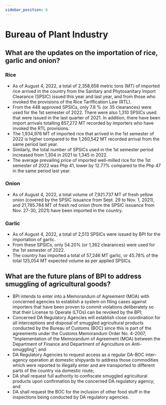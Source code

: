 ```yaml
---
sidebar_position: 6
---
```


# Bureau of Plant Industry

## What are the updates on the importation of rice, garlic and onion?

### Rice

- As of August 4, 2022, a total of 2,358,658 metric tons (MT) of imported rice arrived in the country from the Sanitary and Phytosanitary Import Clearance (SPSIC) issued this year and last year, and from those who invoked the provisions of the Rice Tariffication Law (RTL).
- From the 448 approved SPSICs, only 7.8 % (or 35 clearances) were used for the 1st semester of 2022. There were also 1,310 SPSICs used that were issued in the last quarter of 2021. In addition, there have been import arrivals totalling 857,272 MT recorded by importers who have invoked the RTL provisions.
- The 1,934,976 MT of imported rice that arrived in the 1st semester of 2022 is higher compared to the 1,260,542 MT recorded arrival from the same period last year.
- Similarly, the total number of SPSICs used in the 1st semester period increased from 1,304 in 2021 to 1,345 in 2022.
- The average prevailing price of imported well-milled rice for the 1st semester of 2022 was Php 41, lower by 12.77% compared to the Php 47 in the same period last year.

### Onion

- As of August 4, 2022, a total volume of 7,921.737 MT of fresh yellow onion (covered by the SPSIC issuance from Sept. 29 to Nov. 1, 2021), and 21,785.784 MT of fresh red onion (from the SPSIC issuance from Nov. 27-30, 2021) have been imported in the country.

### Garlic

- As of August 4, 2022, a total of 2,513 SPSICs were issued by BPI for the importation of garlic.
- From these SPSICs, only 54.20% (or 1,362 clearances) were used for the 1st semester of 2022.
- The country has imported a total of 57,246 MT garlic, or 45.78% of the total 125,054 MT expected volume as per applied SPSICs.

## What are the future plans of BPI to address smuggling of agricultural goods?

- BPI intends to enter into a Memorandum of Agreement (MOA) with concerned agencies to establish a system on filing cases against importers that have been proven to commit violations deliberately so that their License to Operate (LTOs) can be revoked by the BPI;
- Concerned DA Regulatory Agencies will establish close coordination for all interceptions and disposal of smuggled agricultural products conducted by the Bureau of Customs (BOC) since this is part of the agreements under the Customs Memorandum Order No. 4-2007, “Implementation of the Memorandum of Agreement (MOA) between the Department of Finance and Department of Agriculture on Anti-smuggling”; and
- DA Regulatory Agencies to request access as a regular DA-BOC inter-agency operation at domestic shipyards to address those commodities which were reported to illegally enter and are transported to different parts of the country via domestic route;
- DA shall request full authority to confiscate smuggled agricultural products upon confirmation by the concerned DA regulatory agency; and 
- DA shall request the BOC for the inclusion of other food stuff in the inspections being conducted by DA regulatory agencies.

